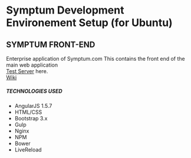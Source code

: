 # Symptum Development Environement Setup (for Ubuntu)

##  SYMPTUM FRONT-END
  Enterprise application of Symptum.com
  This contains the front end of the main web application       
  [Test Server](penny.symptum.com) here.        
  [Wiki](https://gitlab.com/symptum/symptum-app/wikis/home)
  

##### TECHNOLOGIES USED

- AngularJS 1.5.7
- HTML/CSS
- Bootstrap 3.x
- Gulp
- Nginx
- NPM
- Bower
- LiveReload
